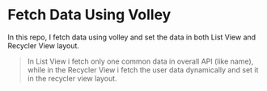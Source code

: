 # Fetch Data Using Volley
In this repo, I fetch data using volley and set the data in both List View and Recycler View layout.
> In List View i fetch only one common data in overall API (like name),
> while in the Recycler View i fetch the user data dynamically and set it in the recycler view layout.
